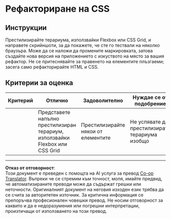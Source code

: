 <!--
CO_OP_TRANSLATOR_METADATA:
{
  "original_hash": "9d4d75af51aaccfe9af778f792c62919",
  "translation_date": "2025-08-28T08:15:38+00:00",
  "source_file": "3-terrarium/2-intro-to-css/assignment.md",
  "language_code": "bg"
}
-->
# Рефакториране на CSS

## Инструкции

Престилизирайте терариума, използвайки Flexbox или CSS Grid, и направете скрийншоти, за да покажете, че сте го тествали на няколко браузъра. Може да се наложи да промените маркировката, затова създайте нова версия на приложението с изкуството на място за вашия рефактор. Не се притеснявайте за правенето на елементите плъзгаеми; засега само рефакторирайте HTML и CSS.

## Критерии за оценка

| Критерий | Отлично                                                          | Задоволително                | Нуждае се от подобрение              |
| -------- | ---------------------------------------------------------------- | ---------------------------- | ------------------------------------ |
|          | Представете напълно престилизиран терариум, използвайки Flexbox или CSS Grid | Престилизирайте някои от елементите | Не успявате да престилизирате терариума изобщо |

---

**Отказ от отговорност**:  
Този документ е преведен с помощта на AI услуга за превод [Co-op Translator](https://github.com/Azure/co-op-translator). Въпреки че се стремим към точност, моля, имайте предвид, че автоматизираните преводи може да съдържат грешки или неточности. Оригиналният документ на неговия изходен език трябва да се счита за авторитетен източник. За критична информация се препоръчва професионален човешки превод. Не носим отговорност за каквито и да е недоразумения или погрешни интерпретации, произтичащи от използването на този превод.